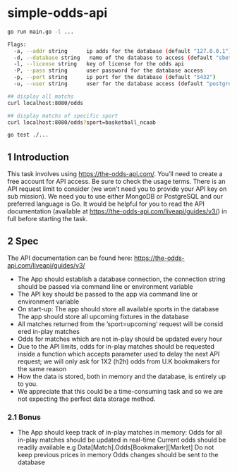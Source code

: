 # simple-odds-api

```sh
go run main.go -l ...

Flags:
  -a, --addr string      ip adds for the database (default "127.0.0.1")
  -d, --database string   name of the database to access (default "sbet")
  -l, --license string   key of license for the odds api
  -P, --pass string      user password for the database access
  -p, --port string      ip port for the database (default "5432")
  -u, --user string      user for the database access (default "postgres")

## display all matchs
curl localhost:8080/odds

## display matchs of specific sport
curl localhost:8080/odds?sport=basketball_ncaab

go test ./...
```

## 1 Introduction 
This task involves using https://the-odds-api.com/. You’ll need to create a free account for API access. Be sure to check the usage terms. There is an API request limit to consider (we won’t need you to provide your API key on sub mission). We need you to use either MongoDB or PostgreSQL and our preferred language is Go. It would be helpful for you to read the API documentation (available at https://the-odds-api.com/liveapi/guides/v3/) in full before starting the task. 

## 2 Spec 
The API documentation can be found here: https://the-odds-api.com/liveapi/guides/v3/ 
- The App should establish a database connection, the connection string should be passed via command line or environment variable 
- The API key should be passed to the app via command line or environment variable 
- On start-up: 
The app should store all available sports in the database 
The app should store all upcoming fixtures in the database 
- All matches returned from the ’sport=upcoming’ request will be consid ered in-play matches 
- Odds for matches which are not in-play should be updated every hour 
- Due to the API limits, odds for in-play matches should be requested inside a function which accepts parameter used to delay the next API request; we will only ask for 1X2 (h2h) odds from U.K bookmakers for the same reason 
- How the data is stored, both in memory and the database, is entirely up to you. 
- We appreciate that this could be a time-consuming task and so we are not expecting the perfect data storage method. 

### 2.1 Bonus 
- The App should keep track of in-play matches in memory: 
Odds for all in-play matches should be updated in real-time 
Current odds should be readily available e.g Data[Match].Odds[Bookmaker][Market] Do not keep previous prices in memory 
Odds changes should be sent to the database 

